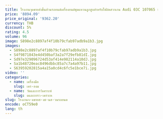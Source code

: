 ```yaml
---
title: โรงงานจุดขายส่งชิ้นส่วนรถยนต์เครื่องยนต์ชุดแหวนลูกสูบสําหรับโฟล์คสวาเกน Audi 03C 107065 บีซี
price: '8894.09'
price_original: '9362.20'
currency: THB
discount: 5%
rating: 4.5
volume: 96
image: S898e2c8897af4f10b79cfab97adb9a1b3.jpg
images:
  - S898e2c8897af4f10b79cfab97adb9a1b3.jpg
  - S4f9871843e4d450baf3a2a7f29efb81dI.jpg
  - Sd97e329096724d53af414e982114a10dJ.jpg
  - Sa1b48720eac8496dbbc85a7c7a4a97b11.jpg
  - S63959202815a4a15a0cd4c6fc5e1bce7i.jpg
video: ''
categories:
  - name: เครื่องมือ
    slug: เคร-องม
  - name: วัดและการวิเคราะห์
    slug: ดและการว-เคราะห
slug: โรงงานจ-ดขายส-งช-นส-วนรถยนต
encode: oCT59e0
lang: th
---
```

  